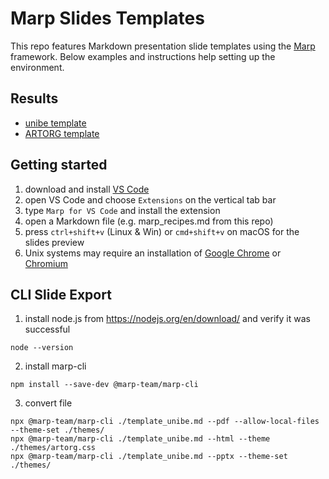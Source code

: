 Marp Slides Templates
=====================

This repo features Markdown presentation slide templates using the [Marp](https://marp.app/) framework. Below examples and instructions help setting up the environment.

Results
-------
- [unibe template](https://github.com/aimi-lab/marp_slides_template/blob/master/template_unibe.pdf)
- [ARTORG template](https://github.com/aimi-lab/marp_slides_template/blob/master/template_artorg.pdf)

Getting started
---------------
1. download and install [VS Code](https://code.visualstudio.com)
2. open VS Code and choose `Extensions` on the vertical tab bar
3. type `Marp for VS Code` and install the extension
4. open a Markdown file (e.g. marp_recipes.md from this repo)
5. press `ctrl+shift+v` (Linux & Win) or `cmd+shift+v` on macOS for the slides preview
6. Unix systems may require an installation of [Google Chrome](https://www.google.com/chrome/index.html) or [Chromium](https://www.chromium.org/)

CLI Slide Export
----------------

1. install node.js from https://nodejs.org/en/download/ and verify it was successful
```
node --version
```

2. install marp-cli
```
npm install --save-dev @marp-team/marp-cli
```

3. convert file
```
npx @marp-team/marp-cli ./template_unibe.md --pdf --allow-local-files --theme-set ./themes/
npx @marp-team/marp-cli ./template_unibe.md --html --theme ./themes/artorg.css
npx @marp-team/marp-cli ./template_unibe.md --pptx --theme-set ./themes/
```